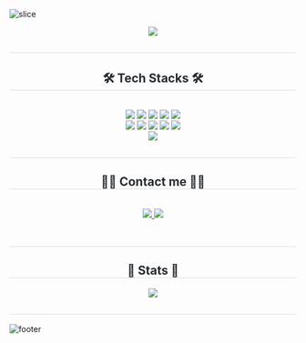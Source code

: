 ![slice](https://capsule-render.vercel.app/api?type=slice&color=7a8aff&height=200&text=subin%20Jo👋&fontAlign=70&fontColor=FFFFFF&rotate=13&fontAlignY=25&desc=subin1848's%20GitHub&descAlign=70&animation=fadeIn)

<div align= "center">  
        <a href="https://hits.seeyoufarm.com"><img src="https://hits.seeyoufarm.com/api/count/incr/badge.svg?url=https%3A%2F%2Fgithub.com%2Fsubin1848&count_bg=%237A8AFF&title_bg=%23555555&icon=github.svg&icon_color=%23E7E7E7&title=hits&edge_flat=false"/></a>    
</div>
    <div align= "center">
        <h2 style="border-bottom: 1px solid #d8dee4; color: #282d33;">  </h2>      
        <h2 style="border-bottom: 1px solid #d8dee4; color: #282d33;"> 🛠️ Tech Stacks 🛠️ </h2> <br> 
        <div style="margin: 0 auto; text-align: center;" align= "center"> <img src="https://img.shields.io/badge/C++-00599C?style=flat&logo=C%2B%2B&logoColor=white">
          <img src="https://img.shields.io/badge/Git-F05032?style=flat&logo=Git&logoColor=white">
          <img src="https://img.shields.io/badge/Java-007396?style=flat&logo=Java&logoColor=white">
          <img src="https://img.shields.io/badge/Javascript-F7DF1E?style=flat&logo=Javascript&logoColor=white">
          <img src="https://img.shields.io/badge/MySQL-4479A1?style=flat&logo=MySQL&logoColor=white">
          <br/><img src="https://img.shields.io/badge/Notion-000000?style=flat&logo=Notion&logoColor=white">
          <img src="https://img.shields.io/badge/Python-3776AB?style=flat&logo=Python&logoColor=white">
          <img src="https://img.shields.io/badge/React-61DAFB?style=flat&logo=React&logoColor=white">
          <img src="https://img.shields.io/badge/Slack-4A154B?style=flat&logo=Slack&logoColor=white">
          <img src="https://img.shields.io/badge/HTML5-E34F26?style=flat&logo=HTML5&logoColor=white">
          <br/><img src="https://img.shields.io/badge/CSS3-1572B6?style=flat&logo=CSS3&logoColor=white">
        </div>
    </div>
    <div align= "center">
        <h2 style="border-bottom: 1px solid #d8dee4; color: #282d33;">  </h2>     
        <h2 style="border-bottom: 1px solid #d8dee4; color: #282d33;"> 🧑‍💻 Contact me 🧑‍💻 </h2> <br> 
        <div align= "center"> <a href=https://www.instagram.com/subin_732/> <img src="https://img.shields.io/badge/Instagram-E4405F?style=flat&logo=Instagram&logoColor=white&link=https://www.instagram.com/subin_732/"> </a>
             <a href=https://velog.io/@subin0273/posts> <img src="https://img.shields.io/badge/Velog-20C997?style=flat&logo=Velog&logoColor=white&link=https://velog.io/@subin0273/posts"> </a>
        </div>  <br> 
        <div align= "center">  </div> 
    </div>
    <div align= "center"> 
        <h2 style="border-bottom: 1px solid #d8dee4; color: #282d33;">  </h2> 
        <h2 style="border-bottom: 1px solid #d8dee4; color: #282d33;"> 🏅 Stats 🏅 </h2> 
        <div align= "center"> <img src="https://github-readme-stats.vercel.app/api?username=subin1848&bg_color=180,00000000,00000000&title_color=7a8aff&text_color=7a8aff"
         />  
        <h2 style="border-bottom: 1px solid #d8dee4; color: #282d33;">  </h2>  
        </div> 
    </div>

![footer](https://capsule-render.vercel.app/api?section=footer&type=slice&rotate=13&height=200&color=7a8aff&animation=fadeIn)
